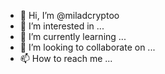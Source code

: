 - 👋 Hi, I’m @miladcryptoo
- 👀 I’m interested in ...
- 🌱 I’m currently learning ...
- 💞️ I’m looking to collaborate on ...
- 📫 How to reach me ...

<!---
miladcryptoo/miladcryptoo is a ✨ special ✨ repository because its `README.md` (this file) appears on your GitHub profile.
You can click the Preview link to take a look at your changes.
--->
